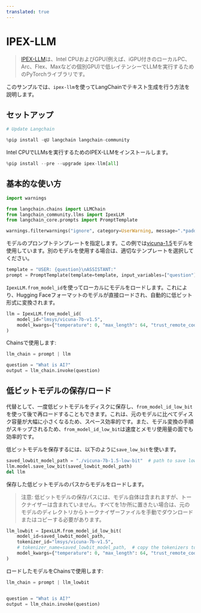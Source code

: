 ```yaml
---
translated: true
---
```


# IPEX-LLM

> [IPEX-LLM](https://github.com/intel-analytics/ipex-llm/)は、Intel CPUおよびGPU(例えば、iGPU付きのローカルPC、Arc、Flex、Maxなどの個別GPU)で低レイテンシーでLLMを実行するためのPyTorchライブラリです。

このサンプルでは、`ipex-llm`を使ってLangChainでテキスト生成を行う方法を説明します。

## セットアップ

```python
# Update Langchain

%pip install -qU langchain langchain-community
```

Intel CPUでLLMsを実行するためのIPEX-LLMをインストールします。

```python
%pip install --pre --upgrade ipex-llm[all]
```

## 基本的な使い方

```python
import warnings

from langchain.chains import LLMChain
from langchain_community.llms import IpexLLM
from langchain_core.prompts import PromptTemplate

warnings.filterwarnings("ignore", category=UserWarning, message=".*padding_mask.*")
```

モデルのプロンプトテンプレートを指定します。この例では[vicuna-1.5](https://huggingface.co/lmsys/vicuna-7b-v1.5)モデルを使用しています。別のモデルを使用する場合は、適切なテンプレートを選択してください。

```python
template = "USER: {question}\nASSISTANT:"
prompt = PromptTemplate(template=template, input_variables=["question"])
```

`IpexLLM.from_model_id`を使ってローカルにモデルをロードします。これにより、Hugging Faceフォーマットのモデルが直接ロードされ、自動的に低ビット形式に変換されます。

```python
llm = IpexLLM.from_model_id(
    model_id="lmsys/vicuna-7b-v1.5",
    model_kwargs={"temperature": 0, "max_length": 64, "trust_remote_code": True},
)
```

Chainsで使用します:

```python
llm_chain = prompt | llm

question = "What is AI?"
output = llm_chain.invoke(question)
```

## 低ビットモデルの保存/ロード

代替として、一度低ビットモデルをディスクに保存し、`from_model_id_low_bit`を使って後で再ロードすることもできます。これは、元のモデルに比べてディスク容量が大幅に小さくなるため、スペース効率的です。また、モデル変換の手順がスキップされるため、`from_model_id_low_bit`は速度とメモリ使用量の面でも効率的です。

低ビットモデルを保存するには、以下のように`save_low_bit`を使います。

```python
saved_lowbit_model_path = "./vicuna-7b-1.5-low-bit"  # path to save low-bit model
llm.model.save_low_bit(saved_lowbit_model_path)
del llm
```

保存した低ビットモデルのパスからモデルをロードします。
> 注意: 低ビットモデルの保存パスには、モデル自体は含まれますが、トークナイザーは含まれていません。すべてを1か所に置きたい場合は、元のモデルのディレクトリからトークナイザーファイルを手動でダウンロードまたはコピーする必要があります。

```python
llm_lowbit = IpexLLM.from_model_id_low_bit(
    model_id=saved_lowbit_model_path,
    tokenizer_id="lmsys/vicuna-7b-v1.5",
    # tokenizer_name=saved_lowbit_model_path,  # copy the tokenizers to saved path if you want to use it this way
    model_kwargs={"temperature": 0, "max_length": 64, "trust_remote_code": True},
)
```

ロードしたモデルをChainsで使用します:

```python
llm_chain = prompt | llm_lowbit


question = "What is AI?"
output = llm_chain.invoke(question)
```
